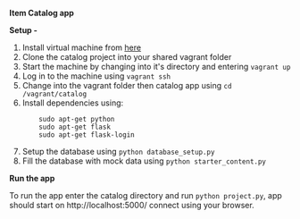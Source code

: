 **Item Catalog app**

**Setup -**

 1. Install virtual machine from [here](https://github.com/udacity/fullstack-nanodegree-vm)
 2. Clone the catalog project into your shared vagrant folder
 3. Start the machine by changing into it's directory and entering `vagrant up`
 4. Log in to the machine using `vagrant ssh`
 5. Change into the vagrant folder then catalog app using `cd /vagrant/catalog`
 6. Install dependencies using:
    ```
    	sudo apt-get python
    	sudo apt-get flask
    	sudo apt-get flask-login
    ```
 7. Setup the database using `python database_setup.py`
 8. Fill the database with mock data using `python starter_content.py`

**Run the app**

  To run the app enter the catalog directory and run `python project.py`,
    app should start on http://localhost:5000/ connect using your browser.
